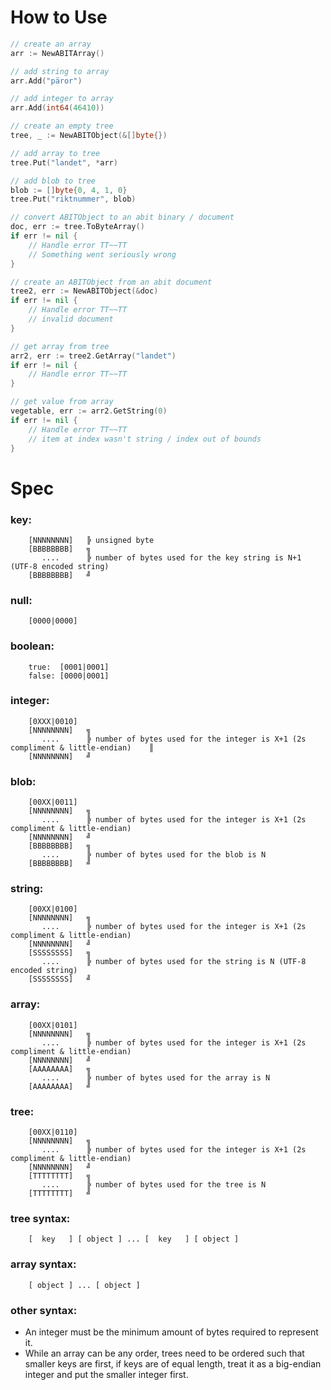 # How to Use
```go
// create an array
arr := NewABITArray()

// add string to array
arr.Add("päror")

// add integer to array
arr.Add(int64(46410))

// create an empty tree
tree, _ := NewABITObject(&[]byte{})

// add array to tree
tree.Put("landet", *arr)

// add blob to tree
blob := []byte{0, 4, 1, 0}
tree.Put("riktnummer", blob)

// convert ABITObject to an abit binary / document
doc, err := tree.ToByteArray()
if err != nil {
    // Handle error TT~~TT
    // Something went seriously wrong
}

// create an ABITObject from an abit document
tree2, err := NewABITObject(&doc)
if err != nil {
    // Handle error TT~~TT
    // invalid document
}

// get array from tree
arr2, err := tree2.GetArray("landet")
if err != nil {
    // Handle error TT~~TT
}

// get value from array
vegetable, err := arr2.GetString(0)
if err != nil {
    // Handle error TT~~TT
    // item at index wasn't string / index out of bounds
}
```
# Spec
### key:
```
    [NNNNNNNN]   ╠ unsigned byte
    [BBBBBBBB]   ╗
       ....      ╠ number of bytes used for the key string is N+1 (UTF-8 encoded string)
    [BBBBBBBB]   ╝
```

### null:
```
    [0000|0000]
```

### boolean:
```
    true:  [0001|0001]
    false: [0000|0001]
```

### integer:
```
    [0XXX|0010] 
    [NNNNNNNN]   ╗
       ....      ╠ number of bytes used for the integer is X+1 (2s compliment & little-endian)    ║
    [NNNNNNNN]   ╝
```

### blob:
```
    [00XX|0011] 
    [NNNNNNNN]   ╗
       ....      ╠ number of bytes used for the integer is X+1 (2s compliment & little-endian)
    [NNNNNNNN]   ╝
    [BBBBBBBB]   ╗
       ....      ╠ number of bytes used for the blob is N
    [BBBBBBBB]   ╝
```

### string:
```
    [00XX|0100] 
    [NNNNNNNN]   ╗
       ....      ╠ number of bytes used for the integer is X+1 (2s compliment & little-endian)
    [NNNNNNNN]   ╝
    [SSSSSSSS]   ╗
       ....      ╠ number of bytes used for the string is N (UTF-8 encoded string)
    [SSSSSSSS]   ╝
```

### array:
```
    [00XX|0101] 
    [NNNNNNNN]   ╗
       ....      ╠ number of bytes used for the integer is X+1 (2s compliment & little-endian)
    [NNNNNNNN]   ╝
    [AAAAAAAA]   ╗
       ....      ╠ number of bytes used for the array is N
    [AAAAAAAA]   ╝
```

### tree:
```
    [00XX|0110] 
    [NNNNNNNN]   ╗
       ....      ╠ number of bytes used for the integer is X+1 (2s compliment & little-endian)
    [NNNNNNNN]   ╝
    [TTTTTTTT]   ╗
       ....      ╠ number of bytes used for the tree is N
    [TTTTTTTT]   ╝
```

### tree syntax:
```
    [  key   ] [ object ] ... [  key   ] [ object ]
```

### array syntax:
```
    [ object ] ... [ object ]
```

### other syntax:
* An integer must be the minimum amount of bytes required to represent it.
* While an array can be any order, trees need to be ordered such that smaller keys are first, if keys are of equal length, treat it as a big-endian integer and put the smaller integer first.